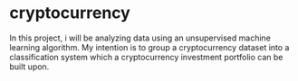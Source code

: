 # cryptocurrency
In this project, i will be analyzing data using an unsupervised machine learning algorithm. My intention is to group a cryptocurrency dataset into a classification system which a cryptocurrency investment portfolio can be built upon.  

